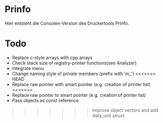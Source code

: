 # Prinfo
Hier entsteht die Consolen-Version des Druckertools Prinfo.

# Todo
* Replace c-style arrays with cpp arrays
* Check stack size of registry-printer functions(see Analyzer)
* Integrate menu
* Change naming style of private members (prefix with 'm_')
<<<<<<< HEAD
* Replace raw pointer with smart pointer (e.g. creation of printer list)
=======
* Replace raw pointer to smart pointer (e.g. creation of printer list)
* Pass objects as const reference
>>>>>>> Improve object vectors and add data_unit struct
